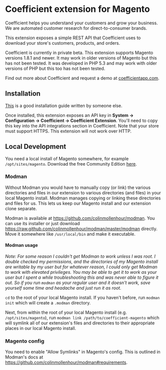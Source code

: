 Coefficient extension for Magento
=================================

Coefficient helps you understand your customers and grow your business. We are 
automated customer research for direct-to-consumer brands.

This extension exposes a simple REST API that Coefficient uses to download your
store's customers, products, and orders.

Coefficient is currently in private beta. This extension supports Magento
versions 1.8.1 and newer. It may work in older versions of Magento but this has
not been tested. It was developed in PHP 5.3 and may work with older versions of
PHP but this too has not been tested.

Find out more about Coefficient and request a demo at [coefficientapp.com](https://coefficientapp.com).

Installation
------------

[This](http://gotgroove.com/ecommerce-blog/magento-development/developer-toolbox-a-guide-for-installing-magento-extensions/)
is a good installation guide written by someone else.

Once installed, this extension exposes an API key in **System -> Configuration ->
Coefficient -> Coefficient Extension**. You'll need to copy this key into the API
integrations section in Coefficient. Note that your store must support HTTPS.
This extension will not work over HTTP.

Local Development
-----------------

You need a local install of Magento somewhere, for example `/opt/sites/magento`.
Download the free Community Edition [here](http://www.magentocommerce.com/download).

### Modman

Without Modman you would have to manually copy (or link) the various directories and
files in our extension to various directories (and files) in your local Magento
install. Modman manages copying or linking these directories and files for us. This
lets us keep our Magento install and our extension clone separate.

Modman is available at https://github.com/colinmollenhour/modman. You can use its
installer or just download https://raw.github.com/colinmollenhour/modman/master/modman
directly.  Move it somewhere like `/usr/local/bin` and make it executable.

#### Modman usage

*Note: For some reason I couldn't get Modman to work unless I was root. I double
checked my permissions, and the directories of my Magento install are writable by
my user but for whatever reason, I could only get Modman to work with elevated privileges.
You may be able to get it to work as your user but I spent a while troubleshooting
this and was never able to figure it out. So if you run `modman` as your regular
user and it doesn't work, save yourself some time and headache and just run it as root.*

`cd` to the root of your local Magento install. If you haven't before, run `modman init`
which will create a `.modman` directory.

Next, from within the root of your local Magento install (e.g. `/opt/sites/magento`),
run `modman link /path/to/coefficient-magento` which will symlink all of our
extension's files and directories to their appropriate places in our local Magento
install.

### Magento config
You need to enable "Allow Symlinks" in Magento's config. This is outlined in Modman's
docs at https://github.com/colinmollenhour/modman#requirements.
